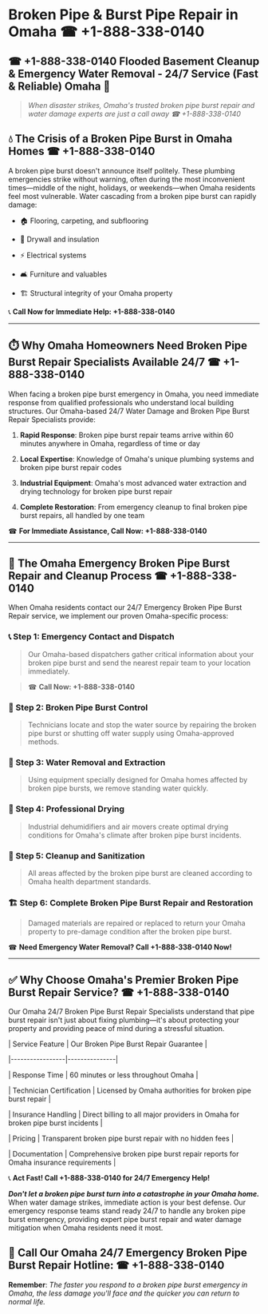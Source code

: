 # Broken Pipe & Burst Pipe Repair in Omaha ☎ +1-888-338-0140  
## ☎ +1-888-338-0140 Flooded Basement Cleanup & Emergency Water Removal - 24/7 Service (Fast & Reliable) Omaha 🚨  

> *When disaster strikes, Omaha's trusted broken pipe burst repair and water damage experts are just a call away ☎ +1-888-338-0140*  

## 💧 The Crisis of a Broken Pipe Burst in Omaha Homes ☎ +1-888-338-0140  

A broken pipe burst doesn't announce itself politely. These plumbing emergencies strike without warning, often during the most inconvenient times—middle of the night, holidays, or weekends—when Omaha residents feel most vulnerable. Water cascading from a broken pipe burst can rapidly damage:  

* 🏠 Flooring, carpeting, and subflooring  
* 🧱 Drywall and insulation  
* ⚡ Electrical systems  
* 🛋️ Furniture and valuables  
* 🏗️ Structural integrity of your Omaha property  

📞 **Call Now for Immediate Help: +1-888-338-0140**  

---  

## ⏱️ Why Omaha Homeowners Need Broken Pipe Burst Repair Specialists Available 24/7 ☎ +1-888-338-0140  

When facing a broken pipe burst emergency in Omaha, you need immediate response from qualified professionals who understand local building structures. Our Omaha-based 24/7 Water Damage and Broken Pipe Burst Repair Specialists provide:  

1. **Rapid Response**: Broken pipe burst repair teams arrive within 60 minutes anywhere in Omaha, regardless of time or day  
2. **Local Expertise**: Knowledge of Omaha's unique plumbing systems and broken pipe burst repair codes  
3. **Industrial Equipment**: Omaha's most advanced water extraction and drying technology for broken pipe burst repair  
4. **Complete Restoration**: From emergency cleanup to final broken pipe burst repairs, all handled by one team  

☎ **For Immediate Assistance, Call Now: +1-888-338-0140**  

---  

## 🔧 The Omaha Emergency Broken Pipe Burst Repair and Cleanup Process ☎ +1-888-338-0140  

When Omaha residents contact our 24/7 Emergency Broken Pipe Burst Repair service, we implement our proven Omaha-specific process:  

### 📞 Step 1: Emergency Contact and Dispatch  
> Our Omaha-based dispatchers gather critical information about your broken pipe burst and send the nearest repair team to your location immediately.  
> ☎ **Call Now: +1-888-338-0140**  

### 🚿 Step 2: Broken Pipe Burst Control  
> Technicians locate and stop the water source by repairing the broken pipe burst or shutting off water supply using Omaha-approved methods.  

### 🌊 Step 3: Water Removal and Extraction  
> Using equipment specially designed for Omaha homes affected by broken pipe bursts, we remove standing water quickly.  

### 💨 Step 4: Professional Drying  
> Industrial dehumidifiers and air movers create optimal drying conditions for Omaha's climate after broken pipe burst incidents.  

### 🧼 Step 5: Cleanup and Sanitization  
> All areas affected by the broken pipe burst are cleaned according to Omaha health department standards.  

### 🏗️ Step 6: Complete Broken Pipe Burst Repair and Restoration  
> Damaged materials are repaired or replaced to return your Omaha property to pre-damage condition after the broken pipe burst.  

☎ **Need Emergency Water Removal? Call +1-888-338-0140 Now!**  

---  

## ✅ Why Choose Omaha's Premier Broken Pipe Burst Repair Service? ☎ +1-888-338-0140  

Our Omaha 24/7 Broken Pipe Burst Repair Specialists understand that pipe burst repair isn't just about fixing plumbing—it's about protecting your property and providing peace of mind during a stressful situation.  

| Service Feature | Our Broken Pipe Burst Repair Guarantee |  
|-----------------|---------------|  
| Response Time | 60 minutes or less throughout Omaha |  
| Technician Certification | Licensed by Omaha authorities for broken pipe burst repair |  
| Insurance Handling | Direct billing to all major providers in Omaha for broken pipe burst incidents |  
| Pricing | Transparent broken pipe burst repair with no hidden fees |  
| Documentation | Comprehensive broken pipe burst repair reports for Omaha insurance requirements |  

📞 **Act Fast! Call +1-888-338-0140 for 24/7 Emergency Help!**  

***Don't let a broken pipe burst turn into a catastrophe in your Omaha home.*** When water damage strikes, immediate action is your best defense. Our emergency response teams stand ready 24/7 to handle any broken pipe burst emergency, providing expert pipe burst repair and water damage mitigation when Omaha residents need it most.  

## 📱 Call Our Omaha 24/7 Emergency Broken Pipe Burst Repair Hotline: ☎ +1-888-338-0140  

**Remember**: *The faster you respond to a broken pipe burst emergency in Omaha, the less damage you'll face and the quicker you can return to normal life.*